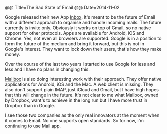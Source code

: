 @@ Title=The Sad State of Email
@@ Date=2014-11-02

Google released their new App [Inbox](http://inbox.google.com). It's meant to be the future of Email with a different approach to organise and handle incoming mails. The future currently is invite only. Obviously it works on top of Gmail, so no native support for other protocols. Apps are available for Android, iOS and Chrome. Yes, not even all browsers are supported. 
Google is in a position to form the future of the medium and bring it forward, but this is not in Google's interest. They want to lock down their users, that's how they make money.

Over the course of the last two years I started to use Google for less and less and I have no plans in changing this.

[Mailbox](http://mailboxapp.com) is also doing interesting work with their approach. They offer native applications for Android, iOS and the Mac. A web client is missing. They also don't support plain IMAP, just iCloud and Gmail, but I have high hopes that this will change in the future. It's not clear to me what Mailbox, owned by Dropbox, want's to achieve in the long run but I have more trust in Dropbox than in Google.

I see those two companies as the only real innovators at the moment when it comes to Email. No one supports open standards. So for now, I'm continuing to use Mail.app.
